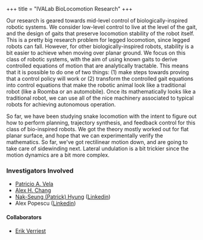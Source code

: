 +++
title = "IVALab BioLocomotion Research"
+++

Our research is geared towards mid-level control of
biologically-inspired robotic systems.  We consider low-level control to
live at the level of the gait, and the design of gaits that preserve
locomotion stability of the robot itself.  This is a pretty big research
problem for legged locomotion, since legged robots can fall. However,
for other biologically-inspired robots, stability is a bit easier to
achieve when moving over planar ground. We focus on this class of
robotic systems, with the aim of using known gaits to derive controlled
equations of motion that are analytically tractable.  This means that it
is possible to do one of two things: 
(1) make steps towards proving that a control policy will work or 
(2) transform the controlled gait equations into control equations that
make the robotic animal look like a traditional robot (like a Roomba or
an automobile). Once its mathematically looks like a traditional robot,
we can use all of the nice machinery associated to typical robots for
achieving autonomous operation.

So far, we have been studying snake locomotion with the intent to figure
out how to perform planning, trajectory synthesis, and feedback control
for this class of bio-inspired robots.  We got the theory mostly worked
out for flat planar surface, and hope that we can experimentally verify
the mathematics.  So far, we've got rectilinear motion down, and are going
to take care of sidewinding next.  Lateral undulation is a bit trickier
since the motion dynamics are a bit more complex.

### Investigators Involved

- [Patricio A. Vela](http://pvela.gatech.edu)
- [Alex H. Chang](http://ivalab.gatech.edu/Author/achang.html)
- [Nak-Seung (Patrick) Hyung](http://www.mastlab.ece.gatech.edu/nphyun/)
    ([Linkedin](https://www.linkedin.com/in/nak-seung-hyun-b4a40713a))
- Alex Popescu ([Linkedin](http://ece4012y2017.ece.gatech.edu/spring/sd17sLM2/))

#### Collaborators 

- [Erik Verriest](http://www.mastlab.ece.gatech.edu/about/professor/)

